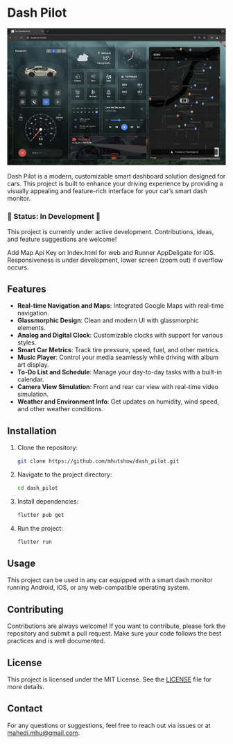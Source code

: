 # Dash Pilot

![Dashboard Screenshot](assets/screenshots/Screenshot.png)

Dash Pilot is a modern, customizable smart dashboard solution designed for cars. This project is built to enhance your driving experience by providing a visually appealing and feature-rich interface for your car’s smart dash monitor.

### 🚧 Status: In Development 🚧
This project is currently under active development. Contributions, ideas, and feature suggestions are welcome!

Add Map Api Key on Index.html for web and Runner AppDeligate for iOS. Responsiveness is under development, lower screen (zoom out) if overflow occurs. 

## Features

- **Real-time Navigation and Maps**: Integrated Google Maps with real-time navigation.
- **Glassmorphic Design**: Clean and modern UI with glassmorphic elements.
- **Analog and Digital Clock**: Customizable clocks with support for various styles.
- **Smart Car Metrics**: Track tire pressure, speed, fuel, and other metrics.
- **Music Player**: Control your media seamlessly while driving with album art display.
- **To-Do List and Schedule**: Manage your day-to-day tasks with a built-in calendar.
- **Camera View Simulation**: Front and rear car view with real-time video simulation.
- **Weather and Environment Info**: Get updates on humidity, wind speed, and other weather conditions.


## Installation

1. Clone the repository:
   ```bash
   git clone https://github.com/mhutshow/dash_pilot.git
   ```

2. Navigate to the project directory:
   ```bash
   cd dash_pilot
   ```

3. Install dependencies:
   ```bash
   flutter pub get
   ```

4. Run the project:
   ```bash
   flutter run
   ```

## Usage

This project can be used in any car equipped with a smart dash monitor running Android, iOS, or any web-compatible operating system.

## Contributing

Contributions are always welcome! If you want to contribute, please fork the repository and submit a pull request. Make sure your code follows the best practices and is well documented.

## License

This project is licensed under the MIT License. See the [LICENSE](LICENSE) file for more details.

## Contact

For any questions or suggestions, feel free to reach out via issues or at [mahedi.mhu@gmail.com](mailto:mahedi.mhu@gmail.com).
